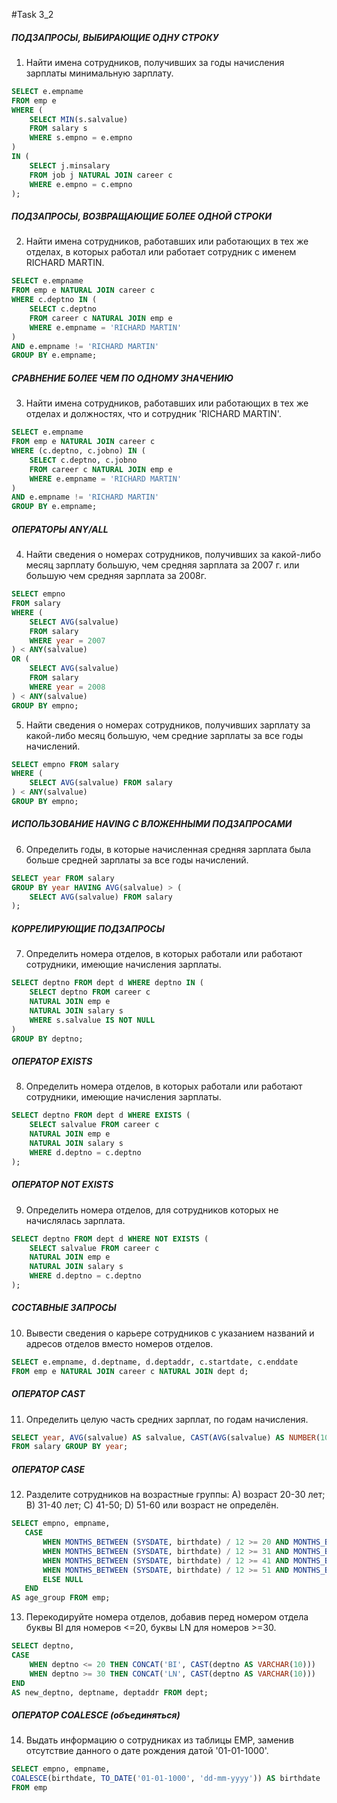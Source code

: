 #Task 3_2

##### ПОДЗАПРОСЫ, ВЫБИРАЮЩИЕ ОДНУ СТРОКУ
 1. Найти имена сотрудников, получивших за годы начисления зарплаты
минимальную зарплату.

 ~~~sql
 SELECT e.empname
 FROM emp e
 WHERE (
     SELECT MIN(s.salvalue)
     FROM salary s
     WHERE s.empno = e.empno
 )
 IN (
     SELECT j.minsalary
     FROM job j NATURAL JOIN career c
     WHERE e.empno = c.empno
 );
 ~~~

##### ПОДЗАПРОСЫ, ВОЗВРАЩАЮЩИЕ БОЛЕЕ ОДНОЙ СТРОКИ
 2. Найти имена сотрудников, работавших или работающих в тех же отделах, в которых работал или работает сотрудник с именем RICHARD MARTIN.

 ~~~sql
 SELECT e.empname
 FROM emp e NATURAL JOIN career c
 WHERE c.deptno IN (
     SELECT c.deptno
     FROM career c NATURAL JOIN emp e
     WHERE e.empname = 'RICHARD MARTIN'
 )
 AND e.empname != 'RICHARD MARTIN'
 GROUP BY e.empname;
 ~~~

##### СРАВНЕНИЕ БОЛЕЕ ЧЕМ ПО ОДНОМУ ЗНАЧЕНИЮ
 3. Найти имена сотрудников, работавших или работающих в тех же отделах и должностях, что и сотрудник &#39;RICHARD MARTIN&#39;.

 ~~~sql
 SELECT e.empname
 FROM emp e NATURAL JOIN career c
 WHERE (c.deptno, c.jobno) IN (
     SELECT c.deptno, c.jobno
     FROM career c NATURAL JOIN emp e
     WHERE e.empname = 'RICHARD MARTIN'
 )
 AND e.empname != 'RICHARD MARTIN'
 GROUP BY e.empname;
 ~~~

##### ОПЕРАТОРЫ ANY/ALL
 4. Найти сведения о номерах сотрудников, получивших за какой-либо месяц зарплату большую, чем средняя зарплата за 2007 г. или большую чем средняя зарплата за 2008г.

 
 ~~~sql
 SELECT empno
 FROM salary
 WHERE (
     SELECT AVG(salvalue)
     FROM salary
     WHERE year = 2007
 ) < ANY(salvalue)
 OR (
     SELECT AVG(salvalue)
     FROM salary
     WHERE year = 2008
 ) < ANY(salvalue)
 GROUP BY empno;
 ~~~

 5. Найти сведения о номерах сотрудников, получивших зарплату за какой-либо месяц большую, чем средние зарплаты за все годы начислений.

 ~~~sql
 SELECT empno FROM salary
 WHERE (
     SELECT AVG(salvalue) FROM salary
 ) < ANY(salvalue)
 GROUP BY empno;
 ~~~
 
##### ИСПОЛЬЗОВАНИЕ HAVING С ВЛОЖЕННЫМИ ПОДЗАПРОСАМИ
 6. Определить годы, в которые начисленная средняя зарплата была больше средней зарплаты за все годы начислений.

 ~~~sql
 SELECT year FROM salary
 GROUP BY year HAVING AVG(salvalue) > (
     SELECT AVG(salvalue) FROM salary
 );
 ~~~
 
##### КОРРЕЛИРУЮЩИЕ ПОДЗАПРОСЫ
 7. Определить номера отделов, в которых работали или работают сотрудники, имеющие начисления зарплаты.

 ~~~sql
 SELECT deptno FROM dept d WHERE deptno IN (
     SELECT deptno FROM career c 
     NATURAL JOIN emp e
     NATURAL JOIN salary s
     WHERE s.salvalue IS NOT NULL
 )
 GROUP BY deptno;
 ~~~
 
##### ОПЕРАТОР EXISTS
 8. Определить номера отделов, в которых работали или работают сотрудники, имеющие начисления зарплаты.

 ~~~sql
 SELECT deptno FROM dept d WHERE EXISTS (
     SELECT salvalue FROM career c
     NATURAL JOIN emp e
     NATURAL JOIN salary s
     WHERE d.deptno = c.deptno
 );
 ~~~
 
##### ОПЕРАТОР NOT EXISTS
 9. Определить номера отделов, для сотрудников которых не начислялась зарплата.

 ~~~sql
 SELECT deptno FROM dept d WHERE NOT EXISTS (
     SELECT salvalue FROM career c
     NATURAL JOIN emp e
     NATURAL JOIN salary s
     WHERE d.deptno = c.deptno
 );
 ~~~
  
##### СОСТАВНЫЕ ЗАПРОСЫ
 10. Вывести сведения о карьере сотрудников с указанием названий и адресов отделов вместо номеров отделов.

 ~~~sql
 SELECT e.empname, d.deptname, d.deptaddr, c.startdate, c.enddate
 FROM emp e NATURAL JOIN career c NATURAL JOIN dept d;
 ~~~
 
##### ОПЕРАТОР CAST
 11. Определить целую часть средних зарплат, по годам начисления.

 ~~~sql
 SELECT year, AVG(salvalue) AS salvalue, CAST(AVG(salvalue) AS NUMBER(10)) AS int_part_salvalue
FROM salary GROUP BY year;
 ~~~

##### ОПЕРАТОР CASE
 12. Разделите сотрудников на возрастные группы: A) возраст 20-30 лет; B) 31-40 лет; C) 41-50; D) 51-60 или возраст не определён.

 ~~~sql
 SELECT empno, empname,
    CASE
        WHEN MONTHS_BETWEEN (SYSDATE, birthdate) / 12 >= 20 AND MONTHS_BETWEEN (SYSDATE, birthdate) / 12 <= 30 THEN 'A'
        WHEN MONTHS_BETWEEN (SYSDATE, birthdate) / 12 >= 31 AND MONTHS_BETWEEN (SYSDATE, birthdate) / 12 <= 40 THEN 'B'
        WHEN MONTHS_BETWEEN (SYSDATE, birthdate) / 12 >= 41 AND MONTHS_BETWEEN (SYSDATE, birthdate) / 12 <= 50 THEN 'C'
        WHEN MONTHS_BETWEEN (SYSDATE, birthdate) / 12 >= 51 AND MONTHS_BETWEEN (SYSDATE, birthdate) / 12 <= 60 THEN 'D'
        ELSE NULL
    END
 AS age_group FROM emp;
 ~~~
 
 13. Перекодируйте номера отделов, добавив перед номером отдела буквы BI для номеров &lt;=20, буквы LN для номеров &gt;=30.

 ~~~sql
 SELECT deptno,
 CASE
     WHEN deptno <= 20 THEN CONCAT('BI', CAST(deptno AS VARCHAR(10)))
     WHEN deptno >= 30 THEN CONCAT('LN', CAST(deptno AS VARCHAR(10)))
 END
 AS new_deptno, deptname, deptaddr FROM dept;
 ~~~
 
##### ОПЕРАТОР COALESCE (объединяться)
 14. Выдать информацию о сотрудниках из таблицы EMP, заменив отсутствие данного
о дате рождения датой &#39;01-01-1000&#39;.

 ~~~sql
 SELECT empno, empname,
 COALESCE(birthdate, TO_DATE('01-01-1000', 'dd-mm-yyyy')) AS birthdate
 FROM emp
 ~~~
